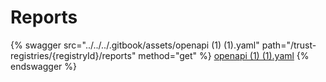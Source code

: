 # Reports

{% swagger src="../../../.gitbook/assets/openapi (1) (1).yaml" path="/trust-registries/{registryId}/reports" method="get" %}
[openapi (1) (1).yaml](<../../../.gitbook/assets/openapi (1) (1).yaml>)
{% endswagger %}
